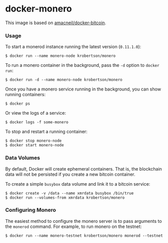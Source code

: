 # docker-monero

This image is based on [amacneil/docker-bitcoin](https://github.com/amacneil/docker-bitcoin).


### Usage

To start a monerod instance running the latest version (`0.11.1.0`):

```
$ docker run --name monero-node krobertson/monero
```

To run a monero container in the background, pass the `-d` option to `docker
run`:

```
$ docker run -d --name monero-node krobertson/monero
```

Once you have a monero service running in the background, you can show running
containers:

```
$ docker ps
```

Or view the logs of a service:

```
$ docker logs -f some-monero
```

To stop and restart a running container:

```
$ docker stop monero-node
$ docker start monero-node
```


### Data Volumes

By default, Docker will create ephemeral containers. That is, the blockchain
data will not be persisted if you create a new bitcoin container.

To create a simple `busybox` data volume and link it to a bitcoin service:

```
$ docker create -v /data --name xmrdata busybox /bin/true
$ docker run --volumes-from xmrdata krobertson/monero
```


### Configuring Monero

The easiest method to configure the monero server is to pass arguments to the
`monerod` command. For example, to run monero on the testnet:

```
$ docker run --name monero-testnet krobertson/monero monerod --testnet
```
